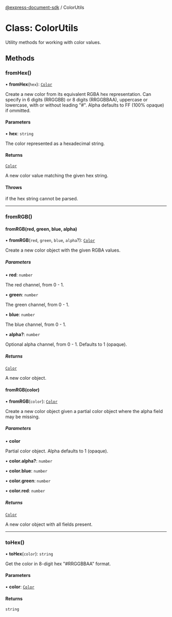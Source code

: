 [@express-document-sdk](../overview.md) / ColorUtils

# Class: ColorUtils

Utility methods for working with color values.

## Methods

### fromHex()

• **fromHex**(`hex`): [`Color`](../interfaces/color.md)

Create a new color from its equivalent RGBA hex representation. Can specify in 6 digits (RRGGBB) or 8 digits
(RRGGBBAA), uppercase or lowercase, with or without leading "#". Alpha defaults to FF (100% opaque) if ommitted.

#### Parameters

• **hex**: `string`

The color represented as a hexadecimal string.

#### Returns

[`Color`](../interfaces/color.md)

A new color value matching the given hex string.

#### Throws

if the hex string cannot be parsed.

<hr />

### fromRGB()

#### fromRGB(red, green, blue, alpha)

• **fromRGB**(`red`, `green`, `blue`, `alpha`?): [`Color`](../interfaces/color.md)

Create a new color object with the given RGBA values.

##### Parameters

• **red**: `number`

The red channel, from 0 - 1.

• **green**: `number`

The green channel, from 0 - 1.

• **blue**: `number`

The blue channel, from 0 - 1.

• **alpha?**: `number`

Optional alpha channel, from 0 - 1. Defaults to 1 (opaque).

##### Returns

[`Color`](../interfaces/color.md)

A new color object.

#### fromRGB(color)

• **fromRGB**(`color`): [`Color`](../interfaces/color.md)

Create a new color object given a partial color object where the alpha field may be missing.

##### Parameters

• **color**

Partial color object. Alpha defaults to 1 (opaque).

• **color.alpha?**: `number`

• **color.blue**: `number`

• **color.green**: `number`

• **color.red**: `number`

##### Returns

[`Color`](../interfaces/color.md)

A new color object with all fields present.

<hr />

### toHex()

• **toHex**(`color`): `string`

Get the color in 8-digit hex "#RRGGBBAA" format.

#### Parameters

• **color**: [`Color`](../interfaces/color.md)

#### Returns

`string`
